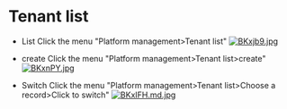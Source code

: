 # Tenant list

* List Click the menu "Platform management>Tenant list"
[![BKxjb9.jpg](https://v1.ax1x.com/2022/10/14/BKxjb9.jpg)](https://x.imgtu.com/i/BKxjb9)

* create Click the menu "Platform management>Tenant list>create"
[![BKxnPY.jpg](https://v1.ax1x.com/2022/10/14/BKxnPY.jpg)](https://x.imgtu.com/i/BKxnPY)

* Switch Click the menu "Platform management>Tenant list>Choose a record>Click to switch"
[![BKxIFH.md.jpg](https://v1.ax1x.com/2022/10/14/BKxIFH.md.jpg)](https://x.imgtu.com/i/BKxIFH)
